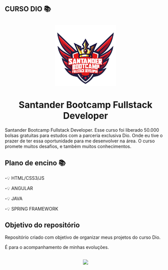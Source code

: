 ## CURSO DIO 📚
##



<div align="center">

<img src="https://github.com/bragabriel/Bootcamp-FullStackDeveloper/blob/main/logo-bootcamp.png" width="190px">

# Santander Bootcamp Fullstack Developer

</div>

Santander Bootcamp Fullstack Developer. Esse curso foi liberado 50.000 bolsas gratuitas para estudos com a parceria exclusiva Dio.
Onde eu tive o prazer de ter essa oportunidade para me desenvolver na área.
O curso promete muitos desafios, e também muitos conhecimentos.




## Plano de encino 📚

<P>-💡 HTML/CSS3/JS</P>
<P>-💡 ANGULAR</P>
<P>-💡 JAVA</P>
<P>-💡 SPRING FRAMEWORK</P>

##
## Objetivo do repositório

<P>Repositório criado com objetivo de organizar meus projetos do curso Dio.</p>
É para o acompanhamento de minhas evoluções. 



##

<div align="center">
  <img src="https://www.escolaconquistadora.com.br/wp-content/uploads/sites/2/2020/02/frases-de-supera%C3%A7%C3%A3o.jpg" width="400px">
</div>



